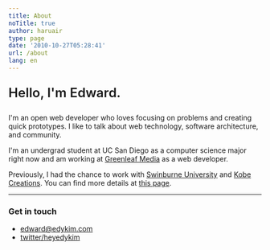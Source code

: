 ```yaml
---
title: About
noTitle: true
author: haruair
type: page
date: '2010-10-27T05:28:41'
url: /about
lang: en
---
```


<p style="font-weight: 600; font-size: 1.6rem;">Hello, I'm Edward.</p>

I'm an open web developer who loves focusing on problems and creating quick prototypes. I like to talk about web technology, software architecture, and community.

I'm an undergrad student at UC San Diego as a computer science major right now and am working at [Greenleaf Media](https://greenleafmedia.com/) as a web developer.

Previously, I had the chance to work with [Swinburne University](https://www.swinburne.edu.au/) and [Kobe Creations](https://kobecreations.com/). You can find more details at [this page](https://www.linkedin.com/in/edwardykim/).

<hr />

### Get in touch

- [edward@edykim.com](mailto:edward@edykim.com)
- [twitter/heyedykim](https://twitter.com/heyedykim)
